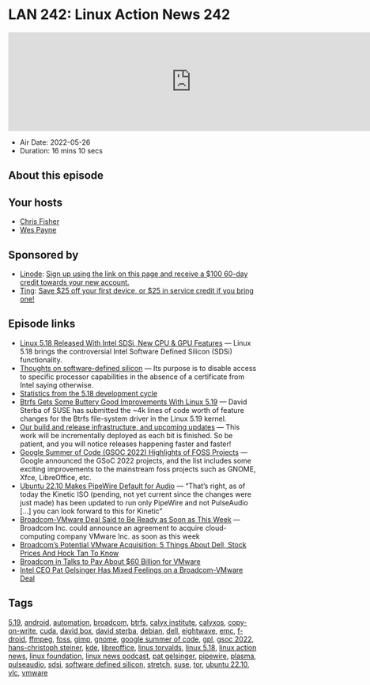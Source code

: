 # LAN 242: Linux Action News 242

<iframe src="https://player.fireside.fm/v2/DAcK9LdX+N4cifIdl?theme=dark" width="740" height="200" frameborder="0" scrolling="no"></iframe>

* Air Date: 2022-05-26
* Duration: 16 mins 10 secs

## About this episode



## Your hosts
* [Chris Fisher](https://linuxactionnews.com/hosts/chris)
* [Wes Payne](https://linuxactionnews.com/hosts/wes)

## Sponsored by

  * [Linode](http://linode.com/lan): [Sign up using the link on this page and receive a $100 60-day credit towards your new account. ](http://linode.com/lan)
  * [Ting](https://linux.ting.com): [Save $25 off your first device, or $25 in service credit if you bring one!](https://linux.ting.com)



## Episode links

  * [Linux 5.18 Released With Intel SDSi, New CPU & GPU Features](https://www.phoronix.com/scan.php?page=news_item&px=Linux-5.18-Released "Linux 5.18 Released With Intel SDSi, New CPU & GPU Features") — Linux 5.18 brings the controversial Intel Software Defined Silicon (SDSi) functionality.
  * [Thoughts on software-defined silicon](https://lwn.net/Articles/884876/ "Thoughts on software-defined silicon") — Its purpose is to disable access to specific processor capabilities in the absence of a certificate from Intel saying otherwise.
  * [Statistics from the 5.18 development cycle](https://lwn.net/Articles/895800/ "Statistics from the 5.18 development cycle")
  * [Btrfs Gets Some Buttery Good Improvements With Linux 5.19](https://www.phoronix.com/scan.php?page=news_item&px=Btrfs-Linux-5.19-Changes "Btrfs Gets Some Buttery Good Improvements With Linux 5.19") — David Sterba of SUSE has submitted the ~4k lines of code worth of feature changes for the Btrfs file-system driver in the Linux 5.19 kernel.
  * [Our build and release infrastructure, and upcoming updates](https://f-droid.org/2022/05/24/buildserver-overhaul-sponsored-by-calyx-institute.html "Our build and release infrastructure, and upcoming updates") — This work will be incrementally deployed as each bit is finished. So be patient, and you will notice releases happening faster and faster!
  * [Google Summer of Code (GSOC 2022) Highlights of FOSS Projects](https://debugpointnews.com/gsoc-2022/ "Google Summer of Code \(GSOC 2022\) Highlights of FOSS Projects") — Google announced the GSoC 2022 projects, and the list includes some exciting improvements to the mainstream foss projects such as GNOME, Xfce, LibreOffice, etc. 
  * [Ubuntu 22.10 Makes PipeWire Default for Audio](https://9to5linux.com/looks-like-ubuntu-22-10-will-finally-switch-to-pipewire-by-default-and-drop-pulseaudio "Ubuntu 22.10 Makes PipeWire Default for Audio") — “That’s right, as of today the Kinetic ISO (pending, not yet current since the changes were just made) has been updated to run only PipeWire and not PulseAudio […] you can look forward to this for Kinetic”
  * [Broadcom-VMware Deal Said to Be Ready as Soon as This Week](https://www.bloomberg.com/news/articles/2022-05-22/broadcom-said-to-be-in-talks-to-acquire-vmware "Broadcom-VMware Deal Said to Be Ready as Soon as This Week") — Broadcom Inc. could announce an agreement to acquire cloud-computing company VMware Inc. as soon as this week
  * [Broadcom’s Potential VMware Acquisition: 5 Things About Dell, Stock Prices And Hock Tan To Know](https://www.crn.com/slide-shows/cloud/broadcom-s-potential-vmware-acquisition-5-things-to-know-about-dell-stock-prices-and-hock-tan "Broadcom’s Potential VMware Acquisition: 5 Things About Dell, Stock Prices And Hock Tan To Know")
  * [Broadcom in Talks to Pay About $60 Billion for VMware](https://www.wsj.com/articles/broadcom-discussing-paying-around-140-a-share-for-vmware-people-say-11653334946 "Broadcom in Talks to Pay About $60 Billion for VMware")
  * [Intel CEO Pat Gelsinger Has Mixed Feelings on a Broadcom-VMware Deal](https://www.bloomberg.com/news/articles/2022-05-23/intel-s-gelsinger-has-mixed-feelings-on-broadcom-vmware-deal "Intel CEO Pat Gelsinger Has Mixed Feelings on a Broadcom-VMware Deal")



## Tags

[5.19](https://linuxactionnews.com/tags/5.19), [android](https://linuxactionnews.com/tags/android), [automation](https://linuxactionnews.com/tags/automation), [broadcom](https://linuxactionnews.com/tags/broadcom), [btrfs](https://linuxactionnews.com/tags/btrfs), [calyx institute](https://linuxactionnews.com/tags/calyx%20institute), [calyxos](https://linuxactionnews.com/tags/calyxos), [copy-on-write](https://linuxactionnews.com/tags/copy-on-write), [cuda](https://linuxactionnews.com/tags/cuda), [david box](https://linuxactionnews.com/tags/david%20box), [david sterba](https://linuxactionnews.com/tags/david%20sterba), [debian](https://linuxactionnews.com/tags/debian), [dell](https://linuxactionnews.com/tags/dell), [eightwave](https://linuxactionnews.com/tags/eightwave), [emc](https://linuxactionnews.com/tags/emc), [f-droid](https://linuxactionnews.com/tags/f-droid), [ffmpeg](https://linuxactionnews.com/tags/ffmpeg), [foss](https://linuxactionnews.com/tags/foss), [gimp](https://linuxactionnews.com/tags/gimp), [gnome](https://linuxactionnews.com/tags/gnome), [google summer of code](https://linuxactionnews.com/tags/google%20summer%20of%20code), [gpl](https://linuxactionnews.com/tags/gpl), [gsoc 2022](https://linuxactionnews.com/tags/gsoc%202022), [hans-christoph steiner](https://linuxactionnews.com/tags/hans-christoph%20steiner), [kde](https://linuxactionnews.com/tags/kde), [libreoffice](https://linuxactionnews.com/tags/libreoffice), [linus torvalds](https://linuxactionnews.com/tags/linus%20torvalds), [linux 5.18](https://linuxactionnews.com/tags/linux%205.18), [linux action news](https://linuxactionnews.com/tags/linux%20action%20news), [linux foundation](https://linuxactionnews.com/tags/linux%20foundation), [linux news podcast](https://linuxactionnews.com/tags/linux%20news%20podcast), [pat gelsinger](https://linuxactionnews.com/tags/pat%20gelsinger), [pipewire](https://linuxactionnews.com/tags/pipewire), [plasma](https://linuxactionnews.com/tags/plasma), [pulseaudio](https://linuxactionnews.com/tags/pulseaudio), [sdsi](https://linuxactionnews.com/tags/sdsi), [software defined silicon](https://linuxactionnews.com/tags/software%20defined%20silicon), [stretch](https://linuxactionnews.com/tags/stretch), [suse](https://linuxactionnews.com/tags/suse), [tor](https://linuxactionnews.com/tags/tor), [ubuntu 22.10](https://linuxactionnews.com/tags/ubuntu%2022.10), [vlc](https://linuxactionnews.com/tags/vlc), [vmware](https://linuxactionnews.com/tags/vmware)